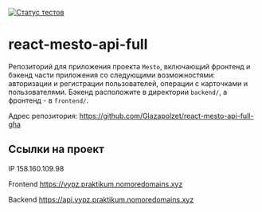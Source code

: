 [![Статус тестов](../../actions/workflows/tests.yml/badge.svg)](../../actions/workflows/tests.yml)

# react-mesto-api-full
Репозиторий для приложения проекта `Mesto`, включающий фронтенд и бэкенд части приложения со следующими возможностями: авторизации и регистрации пользователей, операции с карточками и пользователями. Бэкенд расположите в директории `backend/`, а фронтенд - в `frontend/`. 

Адрес репозитория: https://github.com/Glazapolzet/react-mesto-api-full-gha

## Ссылки на проект

IP 158.160.109.98

Frontend https://vypz.praktikum.nomoredomains.xyz

Backend https://api.vypz.praktikum.nomoredomains.xyz

